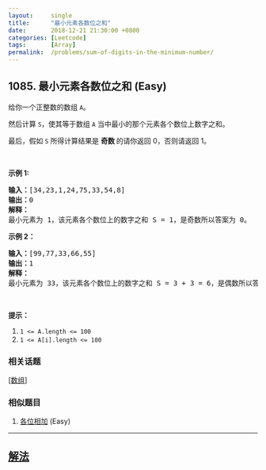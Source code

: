```yaml
---
layout:     single
title:      "最小元素各数位之和"
date:       2018-12-21 21:30:00 +0800
categories: [Leetcode]
tags:       [Array]
permalink:  /problems/sum-of-digits-in-the-minimum-number/
---
```


## 1085. 最小元素各数位之和 (Easy)

<p>给你一个正整数的数组&nbsp;<code>A</code>。</p>

<p>然后计算&nbsp;<code>S</code>，使其等于数组&nbsp;<code>A</code>&nbsp;当中最小的那个元素各个数位上数字之和。</p>

<p>最后，假如&nbsp;<code>S</code>&nbsp;所得计算结果是&nbsp;<strong>奇数&nbsp;</strong>的请你返回 0，否则请返回 1。</p>

<p>&nbsp;</p>

<p><strong>示例 1:</strong></p>

<pre><strong>输入：</strong>[34,23,1,24,75,33,54,8]
<strong>输出：</strong>0
<strong>解释：</strong>
最小元素为 1，该元素各个数位上的数字之和 S = 1，是奇数所以答案为 0。
</pre>

<p><strong>示例 2：</strong></p>

<pre><strong>输入：</strong>[99,77,33,66,55]
<strong>输出：</strong>1
<strong>解释：</strong>
最小元素为 33，该元素各个数位上的数字之和 S = 3 + 3 = 6，是偶数所以答案为 1。
</pre>

<p>&nbsp;</p>

<p><strong>提示：</strong></p>

<ol>
	<li><code>1 &lt;= A.length &lt;= 100</code></li>
	<li><code>1 &lt;= A[i].length &lt;= 100</code></li>
</ol>

### 相关话题
  [[数组](https://github.com/awesee/leetcode/tree/main/tag/array/README.md)]

### 相似题目
  1. [各位相加](/add-digits) (Easy)

---

## [解法](https://github.com/awesee/leetcode/tree/main/problems/sum-of-digits-in-the-minimum-number)
